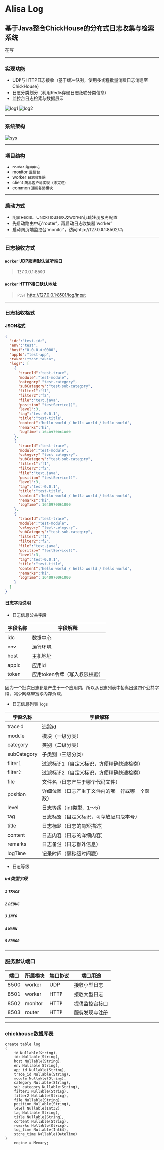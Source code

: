 # Alisa Log
## 基于Java整合ChickHouse的分布式日志收集与检索系统
在写
***

### 实现功能
* UDP与HTTP日志接收（基于缓冲队列，使用多线程批量消费日志消息至ChickHouse）
* 日志分类划分（利用Redis存储日志级联分类信息）
* 监控台日志检索与数据展示

![log1](/img/log1.png)
![log2](/img/log2.png)

***

### 系统架构

![sys](/img/sys.png)

***

### 项目结构
* router `路由中心`
* monitor `监控台`
* worker `日志收集器`
* client `简易客户端实现（未完成）`
* common `通用基础模块`

***

### 启动方式
* 配置Redis、ChickHouse以及worker心跳注册服务配置
* 先启动路由中心'router'，再启动日志收集器'worker'
* 启动网页端监控台'monitor'，访问http://127.0.0.1:8502/#/

***

### 日志接收方式

#### `Worker` UDP服务默认监听端口
> 127.0.0.1:8500

#### `Worker` HTTP接口默认地址
> `POST` http://127.0.0.1:8501/log/input

***

### 日志接收格式
#### JSON格式
```json
{
  "idc":"test-idc",
  "env":"test",
  "host":"0.0.0.0:0000",
  "appId":"test-app",
  "token":"test-token",
  "logs": [
    {
      "traceId":"test-trace",
      "module":"test-module",
      "category":"test-category",
      "subCategory":"test-sub-category",
      "filter1":"f1",
      "filter2":"f2",
      "file":"test.java",
      "position":"testService()",
      "level":3,
      "tag":"test-0.0.1",
      "title":"test-title",
      "content":"hello world / hello world / hello world",
      "remarks":"hi",
      "logTime": 1640970061000
    },
    {
      "traceId":"test-trace",
      "module":"test-module",
      "category":"test-category",
      "subCategory":"test-sub-category",
      "filter1":"f1",
      "filter2":"f2",
      "file":"test.java",
      "position":"testService()",
      "level":3,
      "tag":"test-0.0.1",
      "title":"test-title",
      "content":"hello world / hello world / hello world",
      "remarks":"hi",
      "logTime": 1640970061000
    },
    {
      "traceId":"test-trace",
      "module":"test-module",
      "category":"test-category",
      "subCategory":"test-sub-category",
      "filter1":"f1",
      "filter2":"f2",
      "file":"test.java",
      "position":"testService()",
      "level":3,
      "tag":"test-0.0.1",
      "title":"test-title",
      "content":"hello world / hello world / hello world",
      "remarks":"hi",
      "logTime": 1640970061000
    }
  ]
}
```
#### 日志字段说明
* 日志信息公共字段

| 字段名称  | 字段解释              |
|-------|-------------------|
| idc   | 数据中心              |
| env   | 运行环境              |
| host  | 主机地址              |
| appId | 应用id              |
| token | 应用token令牌（写入权限校验） |

因为一个批次日志都是产生于一个应用内，所以从日志列表中抽离出这四个公共字段，减少网络带宽与内存负载。

* 日志信息列表 `logs`

| 字段名称        | 字段解释                     |
|-------------|--------------------------|
| traceId     | 追踪id                     |
| module      | 模块（一级分类）                 |
| category    | 类别（二级分类）                 |
| subCategory | 子类别（三级分类）                |
| filter1     | 过滤标识1（自定义标识，方便精确快速检索）    |
| filter2     | 过滤标识2（自定义标识，方便精确快速检索）    |
| file        | 文件名（日志产生于哪个代码文件）         |
| position    | 详细位置（日志产生于文件内的哪一行或哪一个函数） |
| level       | 日志等级（int类型，1～5）          |
| tag         | 日志标签（自定义标识，可存放应用版本号）     |
| title       | 日志标题（日志的简短描述）            |
| content     | 日志内容（日志的详细内容）            |
| remarks     | 日志备注（日志额外信息）             |
| logTime     | 记录时间（毫秒级时间戳）             |

* 日志等级
##### int类型字段
##### `1` `TRACE`
##### `2` `DEBUG`
##### `3` `INFO`
##### `4` `WARN`
##### `5` `ERROR`
***

### 服务默认端口
| 端口   | 所属模块    | 端口协议 | 端口用途    | 
|------|---------|------|---------|
| 8500 | worker  | UDP  | 接收小型日志  |
| 8501 | worker  | HTTP | 接收大型日志  |
| 8502 | monitor | HTTP | 提供监控台接口 |
| 8503 | router  | HTTP | 服务发现与注册 |
***

### chickhouse数据库表

```clickhouse
create table log
(
    id Nullable(String),
    idc Nullable(String),
    host Nullable(String),
    env Nullable(String),
    app_id Nullable(String),
    trace_id Nullable(String),
    module Nullable(String),
    category Nullable(String),
    sub_category Nullable(String),
    filter1 Nullable(String),
    filter2 Nullable(String),
    file Nullable(String),
    position Nullable(String),
    level Nullable(Int32),
    tag Nullable(String),
    title Nullable(String),
    content Nullable(String),
    remarks Nullable(String),
    log_time Nullable(Int64),
    store_time Nullable(DateTime)
)
    engine = Memory;
```